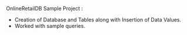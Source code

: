 OnlineRetailDB Sample Project :
- Creation of Database and Tables along with Insertion of Data Values.
- Worked with sample queries.
